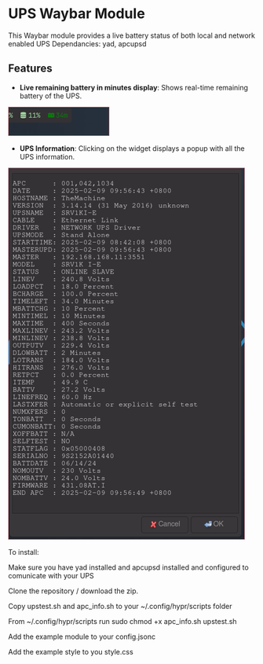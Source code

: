 # UPS Waybar Module

This Waybar module provides a live battery status of both local and network enabled UPS
Dependancies: yad, apcupsd

## Features

- **Live remaining battery in minutes display**: Shows real-time remaining battery of the UPS.
 
![Live Battery](ups_widget.png)

- **UPS Information**: Clicking on the widget displays a popup with all the UPS information.
  
![UPS Information](ups_info.png)



To install:

Make sure you have yad installed and apcupsd installed and configured to comunicate with your UPS 

Clone the repository / download the zip.

Copy upstest.sh and apc_info.sh to your ~/.config/hypr/scripts folder

From ~/.config/hypr/scripts run sudo chmod +x apc_info.sh upstest.sh

Add the example module to your config.jsonc

Add the example style to you style.css
